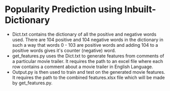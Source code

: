 # Popularity Prediction using Inbuilt-Dictionary

- Dict.txt contains the dictionary of all the positive and negative words used. There are 104 positive and 104 negative words in the dictionary in such a way that words 0 - 103 are positive words and adding 104 to a positive words gives it's counter (negative) word.
- get_features.py uses the Dict.txt to generate features from comments of a particular movie trailer. It requires the path to an excel file where each row contains a comment about a movie trailer in English Language.
- Output.py is then used to train and test on the generated movie features. It requires the path to the combined features.xlsx file which will be made by get_features.py.
